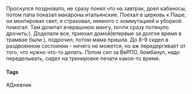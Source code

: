 Проснулся поздновато, не сразу понял что на завтрак, доел кабаносы, потом папа показал макароны итальянские. Поехал в церковь к Паше, он монтировал свет, я страховал, немного с коммутацией и уборкой помогал. Там дочитал вчерашнюю мангу, почти сразу потянуло дрочить;(. Доделали все, приехал домой(впервые за долгое время в трамвае были ), подрочил, потом мама пришла. До 8-9 сидел в раздвоенном состоянии - ничего не можется, но аж передергивает от того, что нужно что-то делать. Потом сел за ВвРПО, бомбанул, надо переделывать, сидел на тренировке печати какое-то время.

#### Tags
#Дневник
